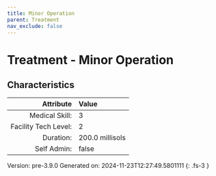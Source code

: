 ```yaml
---
title: Minor Operation
parent: Treatment
nav_exclude: false
---
```

# Treatment - Minor Operation

## Characteristics

| Attribute      | Value |
|--------:|:------|
|Medical Skill:|3|
|Facility Tech Level:|2|
|Duration:|200.0 millisols|
|Self Admin:|false|

Version: pre-3.9.0 Generated on: 2024-11-23T12:27:49.5801111
{: .fs-3 }